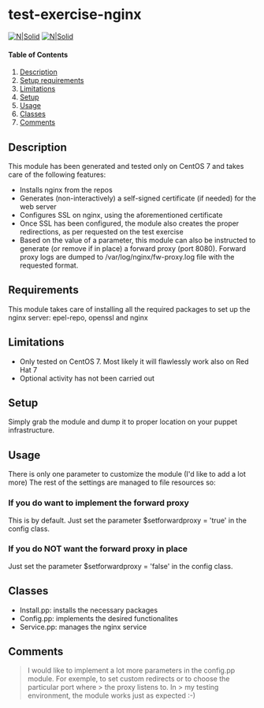 # test-exercise-nginx


[![N|Solid](https://cdn-1.wp.nginx.com/wp-content/themes/nginx-theme/assets/img/logo.svg)](https://www.nginx.com)
[![N|Solid](https://puppet.com/themes/hoverboard/images/puppet-logo/puppet-logo-amber-white-lg.png)](https://www.nginx.com)

#### Table of Contents
1. [Description](#description)
2. [Setup requirements](#requirements)
3. [Limitations](#limitations)
4. [Setup](#setup)
5. [Usage](#usage)
6. [Classes](#classes)
7. [Comments](#comments)

## Description
This module has been generated and tested only on CentOS 7 and takes care of the following features:

  - Installs nginx from the repos
  - Generates (non-interactively) a self-signed certificate (if needed) for the web server
  - Configures SSL on nginx, using the aforementioned certificate
  - Once SSL has been configured, the module also creates the proper redirections, as per requested on the test exercise
  - Based on the value of a parameter, this module can also be instructed to generate (or remove if in place) a forward proxy (port 8080). Forward proxy logs are dumped to /var/log/nginx/fw-proxy.log file with the requested format.

## Requirements
This module takes care of installing all the required packages to set up the nginx server: epel-repo, openssl and nginx

## Limitations
  - Only tested on CentOS 7. Most likely it will flawlessly work also on Red Hat 7
  - Optional activity has not been carried out

## Setup
Simply grab the module and dump it to proper location on your puppet infrastructure.
## Usage
There is only one parameter to customize the module (I'd like to add a lot more) The rest of the settings are managed to file resources so:
### If you do want to implement the forward proxy
This is by default. Just set the parameter $setforwardproxy = 'true' in the config class.
### If you do NOT want the forward proxy in place
Just set the parameter $setforwardproxy = 'false' in the config class.

## Classes
 - Install.pp: installs the necessary packages
 - Config.pp: implements the desired functionalites
 - Service.pp: manages the nginx service

## Comments
> I would like to implement a lot more parameters in the config.pp module.
> For exemple, to set custom redirects or to choose the particular port where  > the proxy listens to. In > my testing environment, the module 
> works just as expected :-)


	    